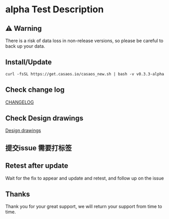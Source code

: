 <!--
 * @Author: LinkLeong link@icewhale.com
 * @Date: 2022-06-27 11:37:26
 * @LastEditors: LinkLeong
 * @LastEditTime: 2022-06-27 16:57:38
 * @FilePath: /CasaOS/alpha.md
 * @Description: 
 * @Website: https://www.casaos.io
 * Copyright (c) 2022 by icewhale, All Rights Reserved. 
-->

# alpha Test Description

## :warning: Warning

There is a risk of data loss in non-release versions, so please be careful to back up your data.

## Install/Update

``` curl -fsSL https://get.casaos.io/casaos_new.sh | bash -v v0.3.3-alpha ```

## Check change log

[CHANGELOG](https://github.com/IceWhaleTech/CasaOS/blob/main/CHANGELOG.md)

## Check Design drawings

[Design drawings](https://www.figma.com/file/pvlGobvuWEvbCb3GLqXfim/CasaOS-V0.3.3)

## 提交issue 需要打标签


## Retest after update

Wait for the fix to appear and update and retest, and follow up on the issue

## Thanks

Thank you for your great support, we will return your support from time to time.
